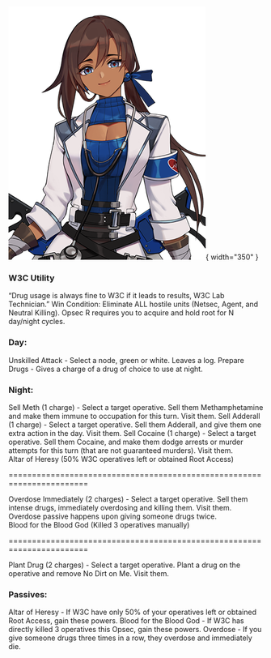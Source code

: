 ![w3clabtechnician.png](Images/w3clabtechnician.png){ width="350" }

### **W3C Utility**

<span class="w3c">
“Drug usage is always fine to W3C if it leads to results, W3C Lab Technician.”

<span class="w3c">
Win Condition: Eliminate ALL hostile units (Netsec, Agent, and Neutral Killing). Opsec R requires you to acquire and hold root for N day/night cycles.

### **Day:**

<span class="w3c">
Unskilled Attack - Select a node, green or white. Leaves a log.

<span class="w3c">
Prepare Drugs - Gives a charge of a drug of choice to use at night.

### **Night:**

<span class="w3c">
Sell Meth (1 charge) - Select a target operative. Sell them Methamphetamine and make them immune to occupation for this turn. Visit them.

<span class="w3c">
Sell Adderall (1 charge) - Select a target operative. Sell them Adderall, and give them one extra action in the day. Visit them.

<span class="w3c">
Sell Cocaine (1 charge) - Select a target operative. Sell them Cocaine, and make them dodge arrests or murder attempts for this turn (that are not guaranteed murders). Visit them.

<br>

<span class="w3c">
Altar of Heresy (50% W3C operatives left or obtained Root Access)

=======================================================================

<span class="w3c">
Overdose Immediately (2 charges) - Select a target operative. Sell them intense drugs, immediately overdosing and killing them. Visit them.

<span class="w3c">
Overdose passive happens upon giving someone drugs twice.

<br>

<span class="w3c">
Blood for the Blood God (Killed 3 operatives manually)

=======================================================================

<span class="w3c">
Plant Drug (2 charges) - Select a target operative. Plant a drug on the operative and remove No Dirt on Me. Visit them.

### **Passives:**

<span class="w3c">
Altar of Heresy - If W3C have only 50% of your operatives left or obtained Root Access, gain these powers.

<span class="w3c">
Blood for the Blood God - If W3C has directly killed 3 operatives this Opsec, gain these powers.

<span class="w3c">
Overdose - If you give someone drugs three times in a row, they overdose and immediately die.